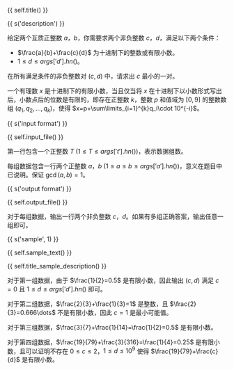 {{ self.title() }}

{{ s('description') }}

给定两个互质正整数 $a$，$b$，你需要求两个非负整数 $c$，$d$，满足以下两个条件：

- $\frac{a}{b}+\frac{c}{d}$ 为十进制下的整数或有限小数。
- $1\le d \le {{ args['d'].hn() }}$。

在所有满足条件的非负整数对 $(c,d)$ 中，请求出 $c$ 最小的一对。

一个有理数 $x$ 是十进制下的有限小数，当且仅当将 $x$ 在十进制下以小数形式写出后，小数点后的位数是有限的，即存在正整数 $k$，整数 $p$ 和值域为 $[0,9]$ 的整数数组 $(q_1,q_2,\dots,q_k)$，使得 $x=p+\sum\limits_{i=1}^{k}q_i\cdot 10^{-i}$。

{{ s('input format') }}

{{ self.input_file() }}

第一行包含一个正整数 $T$ $(1\le T \le {{ args['t'].hn() }})$，表示数据组数。

每组数据包含一行两个正整数 $a$，$b$ $(1\le a\le b\le {{ args['a'].hn() }})$，意义在题目中已说明。保证 $\gcd(a,b)=1$。

{{ s('output format') }}

{{ self.output_file() }}

对于每组数据，输出一行两个非负整数 $c$，$d$。如果有多组正确答案，输出任意一组即可。

{{ s('sample', 1) }}

{{ self.sample_text() }}

{{ self.title_sample_description() }}

对于第一组数据，由于 $\frac{1}{2}=0.5$ 是有限小数，因此输出 $(c,d)$ 满足 $c=0$ 且 $1\le d \le {{ args['d'].hn() }}$ 即可。

对于第二组数据，$\frac{2}{3}+\frac{1}{3}=1$ 是整数，且 $\frac{2}{3}=0.666\dots$ 不是有限小数，因此 $c=1$ 是最小可能值。

对于第三组数据，$\frac{3}{7}+\frac{1}{14}=\frac{1}{2}=0.5$ 是有限小数。

对于第四组数据，$\frac{19}{79}+\frac{3}{316}=\frac{1}{4}=0.25$ 是有限小数，且可以证明不存在 $0\le c\le 2$，$1\le d \le 10^9$ 使得 $\frac{19}{79}+\frac{c}{d}$ 是有限小数。
